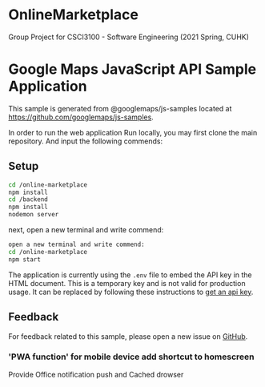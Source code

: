 # OnlineMarketplace
Group Project for CSCI3100 - Software Engineering (2021 Spring, CUHK)










# Google Maps JavaScript API Sample Application

This sample is generated from @googlemaps/js-samples located at
https://github.com/googlemaps/js-samples.
    
    
In order to run the web application Run locally, you may first clone the main repository. And input the following commends:

## Setup

```sh
cd /online-marketplace
npm install
cd /backend
npm install
nodemon server 
```
next, open a new terminal and write commend:

```sh
open a new terminal and write commend:   
cd /online-marketplace  
npm start  
```

The application is currently using the `.env` file to embed the API key in the
HTML document. This is a temporary key and is not valid for production usage. It
can be replaced by following these instructions to
[get an api key](https://developers.google.com/maps/documentation/javascript/get-api-key).

## Feedback

For feedback related to this sample, please open a new issue on
[GitHub](https://github.com/googlemaps/js-samples/issues).






### 'PWA function' for mobile device add shortcut to homescreen
Provide Office notification push and Cached drowser
